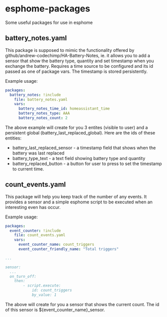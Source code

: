 # esphome-packages
Some useful packages for use in esphome

## battery_notes.yaml
This package is supposed to mimic the functionality offered by github/andrew-codechimp/HA-Battery-Notes, ie. it allows you to add a sensor that show the battery type, quantity and set timestamp when you exchange the battery.
Requires a time source to be configured and its id passed as one of package vars.
The timestamp is stored persistently.

Example usage:
```yaml
packages:
  battery_notes: !include
    file: battery_notes.yaml
    vars:
      battery_notes_time_id: homeassistant_time
      battery_notes_type: AAA
      battery_notes_count: 2
```

The above example will create for you 3 entites (visible to user) and a persistent global (battery_last_replaced_global).
Here are the ids of these entities:

* battery_last_replaced_sensor - a timestamp field that shows when the battery was last replaced
* battery_type_text - a text field showing battery type and quantity
* battery_replaced_button - a button for user to press to set the timestamp to current time.

## count_events.yaml
This package will help you keep track of the number of any events. It provides a sensor and a simple esphome script to be executed when an interesting even has occur.

Example usage:
```yaml
packages:
  event_counter: !include
    file: count_events.yaml
    vars:
      event_counter_name: count_triggers
      event_counter_friendly_name: "Total triggers"

...

sensor:
  ...
  on_turn_off:
    then:
        - script.execute:
            id: count_triggers
            by_value: 1

```

The above will create for you a sensor that shows the current count. The id of this sensor is ${event_counter_name}_sensor.
